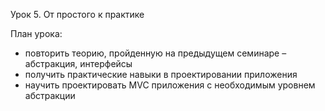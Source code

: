 Урок 5. От простого к практике

План урока:
- повторить теорию, пройденную на предыдущем семинаре – абстракция, интерфейсы
- получить практические навыки в проектировании приложения
- научить проектировать MVC приложения с необходимым уровнем абстракции